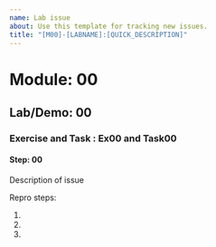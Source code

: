 ```yaml
---
name: Lab issue
about: Use this template for tracking new issues.
title: "[M00]-[LABNAME]:[QUICK_DESCRIPTION]"
---
```


# Module: 00
## Lab/Demo: 00
### Exercise and Task : Ex00 and Task00
#### Step: 00

Description of issue

Repro steps:

1.
1.
1.
